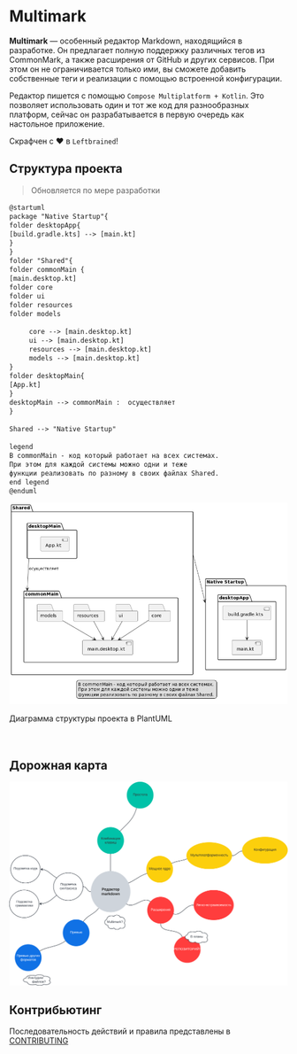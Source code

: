 # Multimark

**Multimark** — особенный редактор Markdown, находящийся в разработке. Он предлагает полную поддержку различных
тегов из CommonMark, а также расширения от GitHub и других сервисов. При этом он не ограничивается
только ими, вы сможете добавить собственные теги и реализации с помощью встроенной конфигурации.

Редактор пишется с помощью `Compose Multiplatform + Kotlin`. Это позволяет использовать один и тот
же код для разнообразных платформ, сейчас он разрабатывается в первую очередь как настольное
приложение.

Скрафчен с :heart: в `Leftbrained`!

[comment]: <> (Необходимо обновлять по степени изменения во время разработки)

## Структура проекта

> Обновляется по мере разработки

```plantuml
@startuml
package "Native Startup"{
folder desktopApp{
[build.gradle.kts] --> [main.kt]
}
}
folder "Shared"{
folder commonMain {
[main.desktop.kt]
folder core
folder ui
folder resources
folder models

     core --> [main.desktop.kt]
     ui --> [main.desktop.kt]
     resources --> [main.desktop.kt]
     models --> [main.desktop.kt]
}
folder desktopMain{
[App.kt]
}
desktopMain --> commonMain :  осуществляет
}

Shared --> "Native Startup"

legend
В commonMain - код который работает на всех системах.
При этом для каждой системы можно одни и теже
функции реализовать по разному в своих файлах Shared.
end legend
@enduml
```

![Диаграмма структуры проекта в PlantUML](images/structure.jpg)

<figcaption>Диаграмма структуры проекта в PlantUML</figcaption>

<br/>
<br/>

## Дорожная карта
![Дорожная карта](images/roadmap.png)

## Контрибьютинг

Последовательность действий и правила представлены в [CONTRIBUTING](etc/CONTRIBUTING.md)
